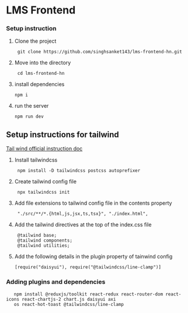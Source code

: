 # LMS Frontend

### Setup instruction

1. Clone the project

   ```
    git clone https://github.com/singhsanket143/lms-frontend-hn.git

   ```

2. Move into the directory

   ```
    cd lms-frontend-hn

   ```

3. install dependencies

   ```
   npm i

   ```

4. run the server

   ```
   npm run dev

   ```

## Setup instructions for tailwind

[Tail wind official instruction doc](https://tailwindcss.com/docs/installation)

1. Install tailwindcss

   ```
    npm install -D tailwindcss postcss autoprefixer
   ```

2. Create tailwind config file

   ```
    npx tailwindcss init
   ```

3. Add file extensions to tailwind config file in the contents property

   ```
    "./src/**/*.{html,js,jsx,ts,tsx}", "./index.html",
   ```

4. Add the tailwind directives at the top of the index.css file

   ```
    @tailwind base;
    @tailwind components;
    @tailwind utilities;
   ```

5. Add the following details in the plugin property of tainwind config

   ```
   [require("daisyui"), require("@tailwindcss/line-clamp")]
   ```

### Adding plugins and dependencies

```
   npm install @reduxjs/toolkit react-redux react-router-dom react-icons react-chartjs-2 chart.js daisyui axi
   os react-hot-toast @tailwindcss/line-clamp

```
